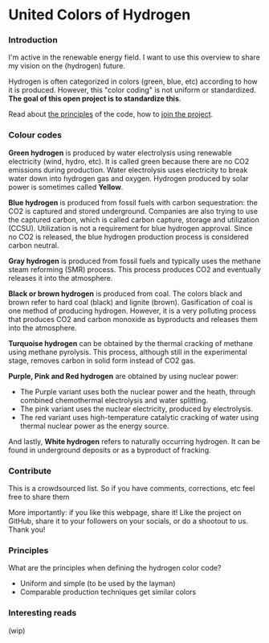 # United Colors of Hydrogen

### Introduction
I'm active in the renewable energy field. I want to use this overview to share my vision on the (hydrogen) future.

Hydrogen is often categorized in colors (green, blue, etc) according to how it is produced. However, this "color coding" is not uniform or standardized. **The goal of this open project is to standardize this**.

Read about [the principles](#Principles) of the code, how to [join the project](#Participate). 
### Colour codes
**Green hydrogen** is produced by water electrolysis using renewable electricity (wind, hydro, etc). It is called green because there are no CO2 emissions during production. Water electrolysis uses electricity to break water down into hydrogen gas and oxygen. Hydrogen produced by solar power is sometimes called **Yellow**.

**Blue hydrogen** is produced from fossil fuels with carbon sequestration: the CO2 is captured and stored underground. Companies are also trying to use the captured carbon, which is called carbon capture, storage and utilization (CCSU). Utilization is not a requirement for blue hydrogen approval. Since no CO2 is released, the blue hydrogen production process is considered carbon neutral.

**Gray hydrogen** is produced from fossil fuels and typically uses the methane steam reforming (SMR) process. This process produces CO2 and eventually releases it into the atmosphere.

**Black or brown hydrogen** is produced from coal. The colors black and brown refer to hard coal (black) and lignite (brown). Gasification of coal is one method of producing hydrogen. However, it is a very polluting process that produces CO2 and carbon monoxide as byproducts and releases them into the atmosphere.

**Turquoise hydrogen** can be obtained by the thermal cracking of methane using methane pyrolysis. This process, although still in the experimental stage, removes carbon in solid form instead of CO2 gas.

**Purple, Pink and Red hydrogen** are obtained by using nuclear power:
- The Purple variant uses both the nuclear power and the heath, through combined chemothermal electrolysis and water splitting. 
- The pink variant uses the nuclear electricity, produced by electrolysis.
- The red variant uses high-temperature catalytic cracking of water using thermal nuclear power as the energy source.

And lastly, **White hydrogen** refers to naturally occurring hydrogen. It can be found in underground deposits or as a byproduct of fracking.

### Contribute
This is a crowdsourced list. So if you have comments, corrections, etc feel free to share them

More importantly: if you like this webpage, share it! Like the project on GitHub, share it to your followers on your socials, or do a shootout to us. Thank you!

### Principles
What are the principles when defining the hydrogen color code?
- Uniform and simple (to be used by the layman)
- Comparable production techniques get similar colors

### Interesting reads
(wip)
